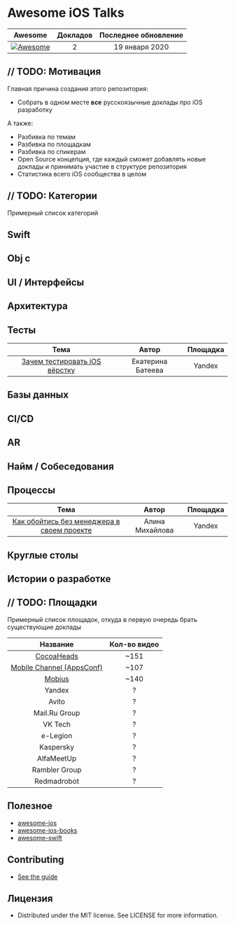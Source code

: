 # Awesome iOS Talks

| Awesome | Докладов | Последнее обновление |
| :-: | :-: | :-: |
| [![Awesome](https://cdn.rawgit.com/sindresorhus/awesome/d7305f38d29fed78fa85652e3a63e154dd8e8829/media/badge.svg)](https://github.com/sindresorhus/awesome) | 2 | 19 января 2020

## // TODO: Мотивация

Главная причина создания этого репозитория:
- Собрать в одном месте **все** русскоязычные доклады про iOS разработку

А также:

- Разбивка по темам
- Разбивка по площадкам
- Разбивка по спикерам
- Open Source концепция, где каждый сможет добавлять новые доклады и принимать участие в структуре репозитория
- Статистика всего iOS сообщества в целом 


## // TODO: Категории

Примерный список категорий
## Swift
## Obj c
## UI / Интерфейсы
## Архитектура
## Тесты
| Тема | Автор | Площадка |
| :-: | :-: | :-: |
| [Зачем тестировать iOS вёрстку](https://www.youtube.com/watch?v=TvlfVHyUb3k) | Екатерина Батеева | Yandex |
## Базы данных
## CI/CD
## AR
## Найм / Собеседования
## Процессы
| Тема | Автор | Площадка |
| :-: | :-: | :-: |
| [Как обойтись без менеджера в своем проекте](https://www.youtube.com/watch?v=rc0jG-rKcek) | Алина Михайлова | Yandex |
## Круглые столы
## Истории о разработке


## // TODO: Площадки

Примерный список площадок, откуда в первую очередь брать существующие доклады

| Название | Кол-во видео | 
| :-: | :-: |
| [CocoaHeads](https://www.youtube.com/channel/UCPZtkJkHv_3pPC0veurLQ6Q) | ~151
| [Mobile Channel (AppsConf)](https://www.youtube.com/channel/UCP8MtCo2ZcrJc7_Zhcjym9g) | ~107
| [Mobius](https://www.youtube.com/channel/UCG70q1HRspLdd93HW94WS-A) | ~140
| Yandex | ?
| Avito | ?
| Mail.Ru Group | ?
| VK Tech | ?
| e-Legion | ?
| Kaspersky | ?
| AlfaMeetUp | ?
| Rambler Group | ?
| Redmadrobot | ?


## Полезное

- [awesome-ios](https://github.com/vsouza/awesome-ios)
- [awesome-ios-books](https://github.com/bystritskiy/awesome-ios-books)
- [awesome-swift](https://github.com/matteocrippa/awesome-swift)

## Contributing

- [See the guide](https://github.com/bystritskiy/awesome-ios-talks/blob/master/CONTRIBUTING.md)

## Лицензия

- Distributed under the MIT license. See LICENSE for more information.
